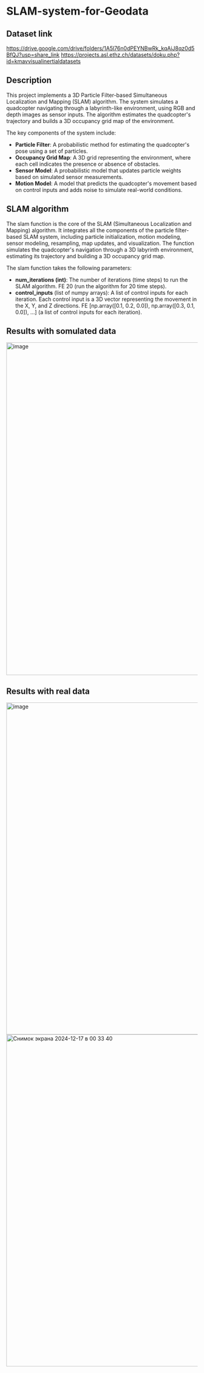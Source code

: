 # SLAM-system-for-Geodata

## Dataset link
https://drive.google.com/drive/folders/1A5l76n0dPEYNBwRk_kqAiJ8qz0d5BfQJ?usp=share_link 
https://projects.asl.ethz.ch/datasets/doku.php?id=kmavvisualinertialdatasets

## Description 

This project implements a 3D Particle Filter-based Simultaneous Localization and Mapping (SLAM) algorithm. The system simulates a quadcopter navigating through a labyrinth-like environment, using RGB and depth images as sensor inputs. The algorithm estimates the quadcopter's trajectory and builds a 3D occupancy grid map of the environment.

The key components of the system include:

- **Particle Filter**: A probabilistic method for estimating the quadcopter's pose using a set of particles.
- **Occupancy Grid Map**: A 3D grid representing the environment, where each cell indicates the presence or absence of obstacles.
- **Sensor Model**: A probabilistic model that updates particle weights based on simulated sensor measurements.
- **Motion Model**: A model that predicts the quadcopter's movement based on control inputs and adds noise to simulate real-world conditions.
## SLAM algorithm 

The slam function is the core of the SLAM (Simultaneous Localization and Mapping) algorithm. It integrates all the components of the particle filter-based SLAM system, including particle initialization, motion modeling, sensor modeling, resampling, map updates, and visualization. The function simulates the quadcopter's navigation through a 3D labyrinth environment, estimating its trajectory and building a 3D occupancy grid map.

The slam function takes the following parameters:

- **num_iterations (int)**: The number of iterations (time steps) to run the SLAM algorithm. FE 20 (run the algorithm for 20 time steps).
- **control_inputs** (list of numpy arrays): A list of control inputs for each iteration. Each control input is a 3D vector representing the movement in the X, Y, and Z directions.
FE [np.array([0.1, 0.2, 0.0]), np.array([0.3, 0.1, 0.0]), ...] (a list of control inputs for each iteration).

## Results with somulated data
<img width="874" alt="image" src="https://github.com/user-attachments/assets/a9cf73ab-e22c-45e7-8c04-69df4f597606" />


## Results with real data 
<img width="872" alt="image" src="https://github.com/user-attachments/assets/2fe1c1c9-fbf0-4b0e-824a-d92ba1b5815a" />
<img width="872" alt="Снимок экрана 2024-12-17 в 00 33 40" src="https://github.com/user-attachments/assets/bee40fca-da35-484a-9296-83ed19a06389" />
